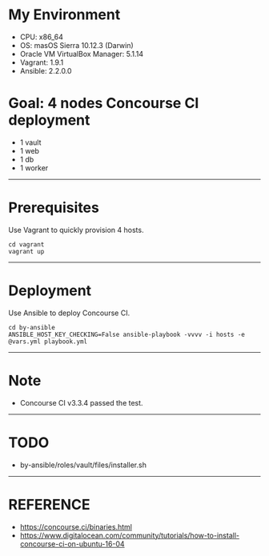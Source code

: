 # My Environment

* CPU: x86_64
* OS: masOS Sierra 10.12.3 (Darwin)
* Oracle VM VirtualBox Manager: 5.1.14
* Vagrant: 1.9.1
* Ansible: 2.2.0.0

# Goal: 4 nodes Concourse CI deployment

* 1 vault
* 1 web
* 1 db
* 1 worker

---

# Prerequisites

Use Vagrant to quickly provision 4 hosts.

```
cd vagrant
vagrant up
```

---

# Deployment

Use Ansible to deploy Concourse CI.

```
cd by-ansible
ANSIBLE_HOST_KEY_CHECKING=False ansible-playbook -vvvv -i hosts -e @vars.yml playbook.yml 
```

---

# Note

* Concourse CI v3.3.4 passed the test.

---

# TODO

* by-ansible/roles/vault/files/installer.sh

---

# REFERENCE

* https://concourse.ci/binaries.html
* https://www.digitalocean.com/community/tutorials/how-to-install-concourse-ci-on-ubuntu-16-04
